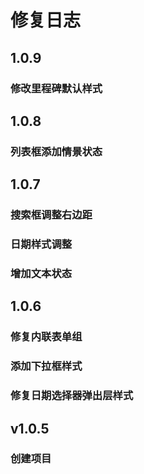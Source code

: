 修复日志
=========

1.0.9
----
### 修改里程碑默认样式

1.0.8
----
### 列表框添加情景状态

1.0.7
----
### 搜索框调整右边距
### 日期样式调整
### 增加文本状态

1.0.6
-----
### 修复内联表单组
### 添加下拉框样式
### 修复日期选择器弹出层样式

v1.0.5
-----
### 创建项目